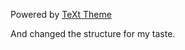 Powered by [TeXt Theme](https://github.com/kitian616/jekyll-TeXt-theme)

And changed the structure for my taste.